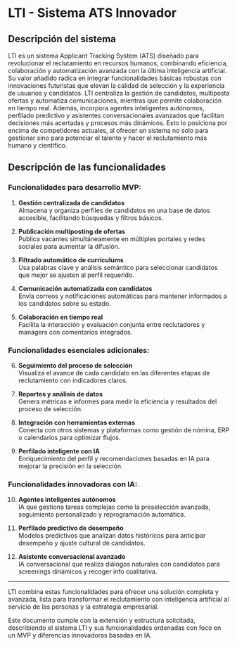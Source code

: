 # LTI - Sistema ATS Innovador

## Descripción del sistema

LTI es un sistema Applicant Tracking System (ATS) diseñado para revolucionar el reclutamiento en recursos humanos, combinando eficiencia, colaboración y automatización avanzada con la última inteligencia artificial. Su valor añadido radica en integrar funcionalidades básicas robustas con innovaciones futuristas que elevan la calidad de selección y la experiencia de usuarios y candidatos. LTI centraliza la gestión de candidatos, multiposta ofertas y automatiza comunicaciones, mientras que permite colaboración en tiempo real. Además, incorpora agentes inteligentes autónomos, perfilado predictivo y asistentes conversacionales avanzados que facilitan decisiones más acertadas y procesos más dinámicos. Esto lo posiciona por encima de competidores actuales, al ofrecer un sistema no solo para gestionar sino para potenciar el talento y hacer el reclutamiento más humano y científico.

## Descripción de las funcionalidades

### Funcionalidades para desarrollo MVP:

1. **Gestión centralizada de candidatos**  
   Almacena y organiza perfiles de candidatos en una base de datos accesible, facilitando búsquedas y filtros básicos.

2. **Publicación multiposting de ofertas**  
   Publica vacantes simultáneamente en múltiples portales y redes sociales para aumentar la difusión.

3. **Filtrado automático de currículums**  
   Usa palabras clave y análisis semántico para seleccionar candidatos que mejor se ajusten al perfil requerido.

4. **Comunicación automatizada con candidatos**  
   Envía correos y notificaciones automáticas para mantener informados a los candidatos sobre su estado.

5. **Colaboración en tiempo real**  
   Facilita la interacción y evaluación conjunta entre reclutadores y managers con comentarios integrados.

### Funcionalidades esenciales adicionales:

6. **Seguimiento del proceso de selección**  
   Visualiza el avance de cada candidato en las diferentes etapas de reclutamiento con indicadores claros.

7. **Reportes y análisis de datos**  
   Genera métricas e informes para medir la eficiencia y resultados del proceso de selección.

8. **Integración con herramientas externas**  
   Conecta con otros sistemas y plataformas como gestión de nómina, ERP o calendarios para optimizar flujos.

9. **Perfilado inteligente con IA**  
   Enriquecimiento del perfil y recomendaciones basadas en IA para mejorar la precisión en la selección.

### Funcionalidades innovadoras con IA:

10. **Agentes inteligentes autónomos**  
    IA que gestiona tareas complejas como la preselección avanzada, seguimiento personalizado y reprogramación automática.

11. **Perfilado predictivo de desempeño**  
    Modelos predictivos que analizan datos históricos para anticipar desempeño y ajuste cultural de candidatos.

12. **Asistente conversacional avanzado**  
    IA conversacional que realiza diálogos naturales con candidatos para screenings dinámicos y recoger info cualitativa.

---

LTI combina estas funcionalidades para ofrecer una solución completa y avanzada, lista para transformar el reclutamiento con inteligencia artificial al servicio de las personas y la estrategia empresarial.

Este documento cumple con la extensión y estructura solicitada, describiendo el sistema LTI y sus funcionalidades ordenadas con foco en un MVP y diferencias innovadoras basadas en IA.



